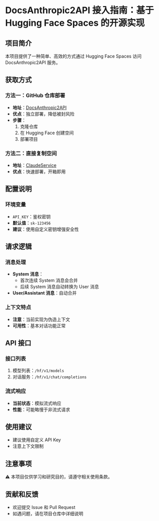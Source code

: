 # DocsAnthropic2API 接入指南：基于 Hugging Face Spaces 的开源实现

## 项目简介
本项目提供了一种简单、高效的方式通过 Hugging Face Spaces 访问 DocsAnthropic2API 服务。

## 获取方式

### 方法一：GitHub 仓库部署
- **地址**：[DocsAnthropic2API](https://github.com/xLmiler/DocsAnthropic2API)
- **优点**：独立部署，降低被封风险
- **步骤**：
  1. 克隆仓库
  2. 在 Hugging Face 创建空间
  3. 部署项目

### 方法二：直接复制空间
- **地址**：[ClaudeService](https://huggingface.co/spaces/yxmiler/ClaudeService)
- **优点**：快速部署，开箱即用

## 配置说明

### 环境变量
- `API_KEY`：鉴权密钥
- **默认值**：`sk-123456`
- **建议**：使用自定义密钥增强安全性

## 请求逻辑

### 消息处理
- **System 消息**：
  - 首次连续 System 消息会合并
  - 后续 System 消息自动转换为 User 消息
- **User/Assistant 消息**：自动合并

### 上下文特点
- **注意**：当前实现为伪造上下文
- **可用性**：基本对话功能正常

## API 接口

### 接口列表
1. 模型列表：`/hf/v1/models`
2. 对话服务：`/hf/v1/chat/completions`

### 流式响应
- **当前状态**：模拟流式响应
- **性能**：可能略慢于非流式请求

## 使用建议
- 建议使用自定义 API Key
- 注意上下文限制

## 注意事项
⚠️ 本项目仅供学习和研究目的，请遵守相关使用条款。

## 贡献和反馈
- 欢迎提交 Issue 和 Pull Request
- 如遇问题，请在项目仓库中详细说明
